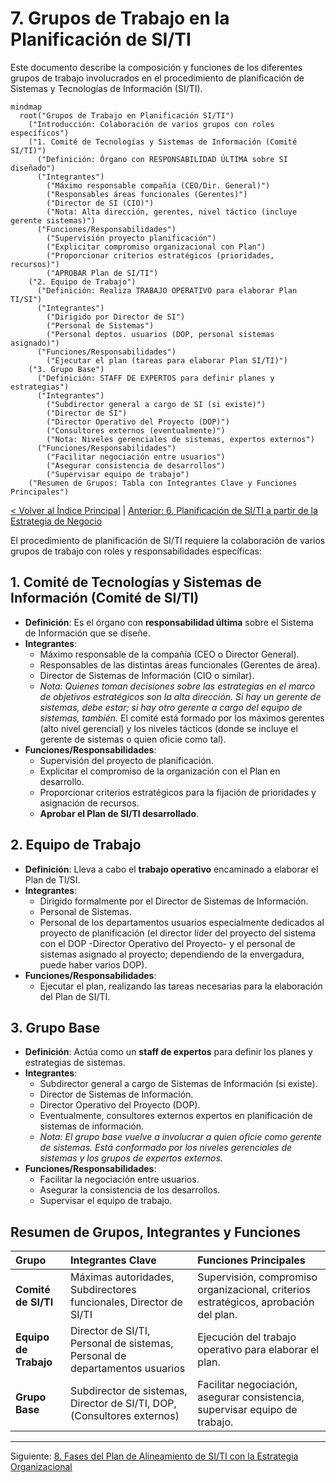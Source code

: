 # 7. Grupos de Trabajo en la Planificación de SI/TI

Este documento describe la composición y funciones de los diferentes grupos de trabajo involucrados en el procedimiento de planificación de Sistemas y Tecnologías de Información (SI/TI).

```mermaid
mindmap
  root("Grupos de Trabajo en Planificación SI/TI")
    ("Introducción: Colaboración de varios grupos con roles específicos")
    ("1. Comité de Tecnologías y Sistemas de Información (Comité SI/TI)")
      ("Definición: Órgano con RESPONSABILIDAD ÚLTIMA sobre SI diseñado")
      ("Integrantes")
        ("Máximo responsable compañía (CEO/Dir. General)")
        ("Responsables áreas funcionales (Gerentes)")
        ("Director de SI (CIO)")
        ("Nota: Alta dirección, gerentes, nivel táctico (incluye gerente sistemas)")
      ("Funciones/Responsabilidades")
        ("Supervisión proyecto planificación")
        ("Explicitar compromiso organizacional con Plan")
        ("Proporcionar criterios estratégicos (prioridades, recursos)")
        ("APROBAR Plan de SI/TI")
    ("2. Equipo de Trabajo")
      ("Definición: Realiza TRABAJO OPERATIVO para elaborar Plan TI/SI")
      ("Integrantes")
        ("Dirigido por Director de SI")
        ("Personal de Sistemas")
        ("Personal deptos. usuarios (DOP, personal sistemas asignado)")
      ("Funciones/Responsabilidades")
        ("Ejecutar el plan (tareas para elaborar Plan SI/TI)")
    ("3. Grupo Base")
      ("Definición: STAFF DE EXPERTOS para definir planes y estrategias")
      ("Integrantes")
        ("Subdirector general a cargo de SI (si existe)")
        ("Director de SI")
        ("Director Operativo del Proyecto (DOP)")
        ("Consultores externos (eventualmente)")
        ("Nota: Niveles gerenciales de sistemas, expertos externos")
      ("Funciones/Responsabilidades")
        ("Facilitar negociación entre usuarios")
        ("Asegurar consistencia de desarrollos")
        ("Supervisar equipo de trabajo")
    ("Resumen de Grupos: Tabla con Integrantes Clave y Funciones Principales")
```

[< Volver al Índice Principal](./00_Indice_SI_TI.md) | [Anterior: 6. Planificación de SI/TI a partir de la Estrategia de Negocio](./06_Planificacion_SI_TI_Desde_Estrategia_Negocio.md)

El procedimiento de planificación de SI/TI requiere la colaboración de varios grupos de trabajo con roles y responsabilidades específicas:

## 1. Comité de Tecnologías y Sistemas de Información (Comité de SI/TI)

*   **Definición**: Es el órgano con **responsabilidad última** sobre el Sistema de Información que se diseñe.
*   **Integrantes**:
    *   Máximo responsable de la compañía (CEO o Director General).
    *   Responsables de las distintas áreas funcionales (Gerentes de área).
    *   Director de Sistemas de Información (CIO o similar).
    *   *Nota: Quienes toman decisiones sobre las estrategias en el marco de objetivos estratégicos son la alta dirección. Si hay un gerente de sistemas, debe estar; si hay otro gerente a cargo del equipo de sistemas, también.* El comité está formado por los máximos gerentes (alto nivel gerencial) y los niveles tácticos (donde se incluye el gerente de sistemas o quien oficie como tal).
*   **Funciones/Responsabilidades**:
    *   Supervisión del proyecto de planificación.
    *   Explicitar el compromiso de la organización con el Plan en desarrollo.
    *   Proporcionar criterios estratégicos para la fijación de prioridades y asignación de recursos.
    *   **Aprobar el Plan de SI/TI desarrollado**.

## 2. Equipo de Trabajo

*   **Definición**: Lleva a cabo el **trabajo operativo** encaminado a elaborar el Plan de TI/SI.
*   **Integrantes**:
    *   Dirigido formalmente por el Director de Sistemas de Información.
    *   Personal de Sistemas.
    *   Personal de los departamentos usuarios especialmente dedicados al proyecto de planificación (el director líder del proyecto del sistema con el DOP -Director Operativo del Proyecto- y el personal de sistemas asignado al proyecto; dependiendo de la envergadura, puede haber varios DOP).
*   **Funciones/Responsabilidades**:
    *   Ejecutar el plan, realizando las tareas necesarias para la elaboración del Plan de SI/TI.

## 3. Grupo Base

*   **Definición**: Actúa como un **staff de expertos** para definir los planes y estrategias de sistemas.
*   **Integrantes**:
    *   Subdirector general a cargo de Sistemas de Información (si existe).
    *   Director de Sistemas de Información.
    *   Director Operativo del Proyecto (DOP).
    *   Eventualmente, consultores externos expertos en planificación de sistemas de información.
    *   *Nota: El grupo base vuelve a involucrar a quien oficie como gerente de sistemas. Está conformado por los niveles gerenciales de sistemas y los grupos de expertos externos.*
*   **Funciones/Responsabilidades**:
    *   Facilitar la negociación entre usuarios.
    *   Asegurar la consistencia de los desarrollos.
    *   Supervisar el equipo de trabajo.

## Resumen de Grupos, Integrantes y Funciones

| Grupo                          | Integrantes Clave                                                                | Funciones Principales                                                                                                                               |
| :----------------------------- | :------------------------------------------------------------------------------- | :-------------------------------------------------------------------------------------------------------------------------------------------------- |
| **Comité de SI/TI**            | Máximas autoridades, Subdirectores funcionales, Director de SI/TI                | Supervisión, compromiso organizacional, criterios estratégicos, aprobación del plan.                                                              |
| **Equipo de Trabajo**          | Director de SI/TI, Personal de sistemas, Personal de departamentos usuarios    | Ejecución del trabajo operativo para elaborar el plan.                                                                                              |
| **Grupo Base**                 | Subdirector de sistemas, Director de SI/TI, DOP, (Consultores externos)          | Facilitar negociación, asegurar consistencia, supervisar equipo de trabajo.                                                                       |

---

Siguiente: [8. Fases del Plan de Alineamiento de SI/TI con la Estrategia Organizacional](./08_Fases_Plan_Alineamiento.md) 